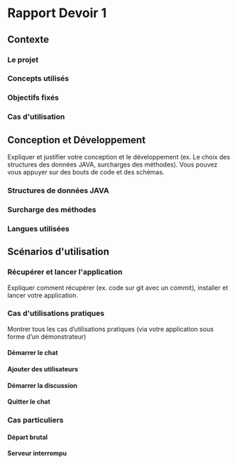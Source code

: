 # Rapport Devoir 1


## Contexte

### Le projet

### Concepts utilisés 

### Objectifs fixés

### Cas d'utilisation


## Conception et Développement

Expliquer et justifier votre conception et le développement (ex. Le choix des
structures des données JAVA, surcharges des méthodes). Vous pouvez vous appuyer sur
des bouts de code et des schémas.

### Structures de données JAVA

### Surcharge des méthodes

### Langues utilisées


## Scénarios d'utilisation

### Récupérer et lancer l'application
Expliquer comment récupérer (ex. code sur git avec un commit),
installer et lancer votre application.

### Cas d'utilisations pratiques
Montrer tous les cas d’utilisations pratiques (via votre application sous forme d’un démonstrateur)


#### Démarrer le chat

#### Ajouter des utilisateurs

#### Démarrer la discussion

#### Quitter le chat

### Cas particuliers

#### Départ brutal
#### Serveur interrompu

